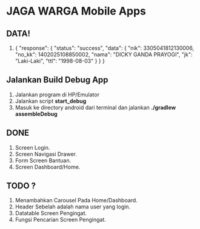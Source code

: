 # JAGA WARGA Mobile Apps

## DATA!
1. 
    {
        "response": {
            "status": "success",
            "data": {
                "nik": 3305041812130006,
                "no_kk": 1402025108850002,
                "nama": "DICKY GANDA PRAYOGI",
                "jk": "Laki-Laki",
                "ttl": "1998-08-03"
            }
        }
    }

## Jalankan Build Debug App
1. Jalankan program di HP/Emulator
2. Jalankan script **start_debug**
3. Masuk ke directory android dari terminal dan jalankan **./gradlew assembleDebug**

## DONE
1. Screen Login.
2. Screen Navigasi Drawer.
3. Form Screen Bantuan.
4. Screen Dashboard/Home.

## TODO ?
1. Menambahkan Carousel Pada Home/Dashboard.
2. Header Sebelah adalah nama user yang login.
3. Datatable Screen Pengingat.
4. Fungsi Pencarian Screen Pengingat.